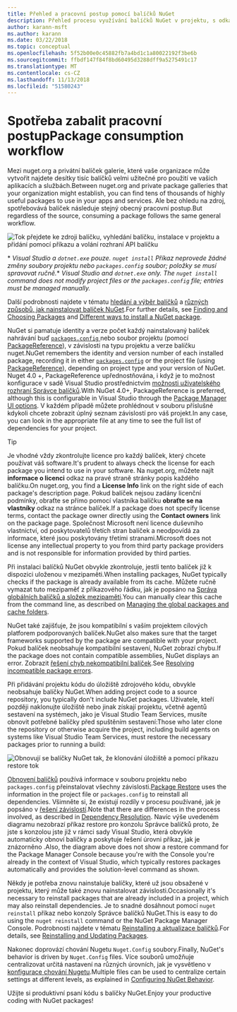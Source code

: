```yaml
---
title: Přehled a pracovní postup pomocí balíčků NuGet
description: Přehled procesu využívání balíčků NuGet v projektu, s odkazy na další konkrétní části procesu.
author: karann-msft
ms.author: karann
ms.date: 03/22/2018
ms.topic: conceptual
ms.openlocfilehash: 5f52b00e0c45882fb7a4bd1c1a80022192f3be6b
ms.sourcegitcommit: ffbdf147f84f8bd60495d3288dff9a5275491c17
ms.translationtype: MT
ms.contentlocale: cs-CZ
ms.lasthandoff: 11/13/2018
ms.locfileid: "51580243"
---
```

# <a name="package-consumption-workflow"></a><span data-ttu-id="92a0d-103">Spotřeba zabalit pracovní postup</span><span class="sxs-lookup"><span data-stu-id="92a0d-103">Package consumption workflow</span></span>

<span data-ttu-id="92a0d-104">Mezi nuget.org a privátní balíček galerie, které vaše organizace může vytvořit najdete desítky tisíc balíčků velmi užitečné pro použití ve vašich aplikacích a službách.</span><span class="sxs-lookup"><span data-stu-id="92a0d-104">Between nuget.org and private package galleries that your organization might establish, you can find tens of thousands of highly useful packages to use in your apps and services.</span></span> <span data-ttu-id="92a0d-105">Ale bez ohledu na zdroj, spotřebovává balíček následuje stejný obecný pracovní postup.</span><span class="sxs-lookup"><span data-stu-id="92a0d-105">But regardless of the source, consuming a package follows the same general workflow.</span></span>

![Tok přejdete ke zdroji balíčku, vyhledání balíčku, instalace v projektu a přidání pomocí příkazu a volání rozhraní API balíčku](media/Overview-01-GeneralFlow.png)

<span data-ttu-id="92a0d-107">\* _Visual Studio a `dotnet.exe` pouze. `nuget install` Příkaz neprovede žádné změny soubory projektu nebo `packages.config` soubor; položky se musí spravovat ručně._</span><span class="sxs-lookup"><span data-stu-id="92a0d-107">\* _Visual Studio and `dotnet.exe` only. The `nuget install` command does not modify project files or the `packages.config` file; entries must be managed manually._</span></span>

<span data-ttu-id="92a0d-108">Další podrobnosti najdete v tématu [hledání a výběr balíčků](../consume-packages/finding-and-choosing-packages.md) a [různých způsobů, jak nainstalovat balíček NuGet](ways-to-install-a-package.md).</span><span class="sxs-lookup"><span data-stu-id="92a0d-108">For further details, see [Finding and Choosing Packages](../consume-packages/finding-and-choosing-packages.md) and [Different ways to install a NuGet package](ways-to-install-a-package.md).</span></span>

<span data-ttu-id="92a0d-109">NuGet si pamatuje identity a verze počet každý nainstalovaný balíček nahrávání buď [ `packages.config` ](../reference/packages-config.md) nebo soubor projektu (pomocí [PackageReference](../consume-packages/package-references-in-project-files.md)), v závislosti na typu projektu a verze balíčku nuget.</span><span class="sxs-lookup"><span data-stu-id="92a0d-109">NuGet remembers the identity and version number of each installed package, recording it in either [`packages.config`](../reference/packages-config.md) or the project file (using [PackageReference](../consume-packages/package-references-in-project-files.md)), depending on project type and your version of NuGet.</span></span> <span data-ttu-id="92a0d-110">Nuget 4.0 +, PackageReference upřednostňována, i když je to možnost konfigurace v sadě Visual Studio prostřednictvím [možnosti uživatelského rozhraní Správce balíčků](../tools/package-manager-ui.md).</span><span class="sxs-lookup"><span data-stu-id="92a0d-110">With NuGet 4.0+, PackageReference is preferred, although this is configurable in Visual Studio through the [Package Manager UI options](../tools/package-manager-ui.md).</span></span> <span data-ttu-id="92a0d-111">V každém případě můžete prohlédnout v souboru příslušné kdykoli chcete zobrazit úplný seznam závislostí pro váš projekt.</span><span class="sxs-lookup"><span data-stu-id="92a0d-111">In any case, you can look in the appropriate file at any time to see the full list of dependencies for your project.</span></span>

> [!Tip]
> <span data-ttu-id="92a0d-112">Je vhodné vždy zkontrolujte licence pro každý balíček, který chcete používat váš software.</span><span class="sxs-lookup"><span data-stu-id="92a0d-112">It's prudent to always check the license for each package you intend to use in your software.</span></span> <span data-ttu-id="92a0d-113">Na nuget.org, můžete najít **informace o licenci** odkaz na pravé straně stránky popis každého balíčku.</span><span class="sxs-lookup"><span data-stu-id="92a0d-113">On nuget.org, you find a **License Info** link on the right side of each package's description page.</span></span> <span data-ttu-id="92a0d-114">Pokud balíček nejsou zadány licenční podmínky, obraťte se přímo pomocí vlastníka balíčku **obraťte se na vlastníky** odkaz na stránce balíček.</span><span class="sxs-lookup"><span data-stu-id="92a0d-114">If a package does not specify license terms, contact the package owner directly using the **Contact owners** link on the package page.</span></span> <span data-ttu-id="92a0d-115">Společnost Microsoft není licence duševního vlastnictví, od poskytovatelů třetích stran balíček a neodpovídá za informace, které jsou poskytovány třetími stranami.</span><span class="sxs-lookup"><span data-stu-id="92a0d-115">Microsoft does not license any intellectual property to you from third party package providers and is not responsible for information provided by third parties.</span></span>

<span data-ttu-id="92a0d-116">Při instalaci balíčků NuGet obvykle zkontroluje, jestli tento balíček již k dispozici uloženou v mezipaměti.</span><span class="sxs-lookup"><span data-stu-id="92a0d-116">When installing packages, NuGet typically checks if the package is already available from its cache.</span></span> <span data-ttu-id="92a0d-117">Můžete ručně vymazat tuto mezipaměť z příkazového řádku, jak je popsáno na [Správa globálních balíčků a složek mezipaměti](../consume-packages/managing-the-global-packages-and-cache-folders.md).</span><span class="sxs-lookup"><span data-stu-id="92a0d-117">You can manually clear this cache from the command line, as described on [Managing the global packages and cache folders](../consume-packages/managing-the-global-packages-and-cache-folders.md).</span></span>

<span data-ttu-id="92a0d-118">NuGet také zajišťuje, že jsou kompatibilní s vaším projektem cílových platforem podporovaných balíček.</span><span class="sxs-lookup"><span data-stu-id="92a0d-118">NuGet also makes sure that the target frameworks supported by the package are compatible with your project.</span></span> <span data-ttu-id="92a0d-119">Pokud balíček neobsahuje kompatibilní sestavení, NuGet zobrazí chybu.</span><span class="sxs-lookup"><span data-stu-id="92a0d-119">If the package does not contain compatible assemblies, NuGet displays an error.</span></span> <span data-ttu-id="92a0d-120">Zobrazit [řešení chyb nekompatibilní balíček](dependency-resolution.md#resolving-incompatible-package-errors).</span><span class="sxs-lookup"><span data-stu-id="92a0d-120">See [Resolving incompatible package errors](dependency-resolution.md#resolving-incompatible-package-errors).</span></span>

<span data-ttu-id="92a0d-121">Při přidávání projektu kódu do úložiště zdrojového kódu, obvykle neobsahuje balíčky NuGet.</span><span class="sxs-lookup"><span data-stu-id="92a0d-121">When adding project code to a source repository, you typically don't include NuGet packages.</span></span> <span data-ttu-id="92a0d-122">Uživatele, kteří později naklonujte úložiště nebo jinak získají projektu, včetně agentů sestavení na systémech, jako je Visual Studio Team Services, musíte obnovit potřebné balíčky před spuštěním sestavení:</span><span class="sxs-lookup"><span data-stu-id="92a0d-122">Those who later clone the repository or otherwise acquire the project, including build agents on systems like Visual Studio Team Services, must restore the necessary packages prior to running a build:</span></span>

![Obnovují se balíčky NuGet tak, že klonování úložiště a pomocí příkazu restore tok](media/Overview-02-RestoreFlow.png)

<span data-ttu-id="92a0d-124">[Obnovení balíčků](../consume-packages/package-restore.md) používá informace v souboru projektu nebo `packages.config` přeinstalovat všechny závislosti.</span><span class="sxs-lookup"><span data-stu-id="92a0d-124">[Package Restore](../consume-packages/package-restore.md) uses the information in the project file or `packages.config` to reinstall all dependencies.</span></span> <span data-ttu-id="92a0d-125">Všimněte si, že existují rozdíly v procesu používané, jak je popsáno v [řešení závislostí](../consume-packages/dependency-resolution.md).</span><span class="sxs-lookup"><span data-stu-id="92a0d-125">Note that there are differences in the process involved, as described in [Dependency Resolution](../consume-packages/dependency-resolution.md).</span></span> <span data-ttu-id="92a0d-126">Navíc výše uvedeném diagramu nezobrazí příkaz restore pro konzolu Správce balíčků proto, že jste s konzolou jste již v rámci sady Visual Studio, která obvykle automaticky obnoví balíčky a poskytuje řešení úrovni příkaz, jak je znázorněno .</span><span class="sxs-lookup"><span data-stu-id="92a0d-126">Also, the diagram above does not show a restore command for the Package Manager Console because you're with the Console you're already in the context of Visual Studio, which typically restores packages automatically and provides the solution-level command as shown.</span></span>

<span data-ttu-id="92a0d-127">Někdy je potřeba znovu nainstaluje balíčky, které už jsou obsažené v projektu, který může také znovu nainstalovat závislosti.</span><span class="sxs-lookup"><span data-stu-id="92a0d-127">Occasionally it's necessary to reinstall packages that are already included in a project, which may also reinstall dependencies.</span></span> <span data-ttu-id="92a0d-128">Je to snadné dosáhnout pomocí `nuget reinstall` příkaz nebo konzoly Správce balíčků NuGet.</span><span class="sxs-lookup"><span data-stu-id="92a0d-128">This is easy to do using the `nuget reinstall` command or the NuGet Package Manager Console.</span></span> <span data-ttu-id="92a0d-129">Podrobnosti najdete v tématu [Reinstalling a aktualizace balíčků](../consume-packages/reinstalling-and-updating-packages.md).</span><span class="sxs-lookup"><span data-stu-id="92a0d-129">For details, see [Reinstalling and Updating Packages](../consume-packages/reinstalling-and-updating-packages.md).</span></span>

<span data-ttu-id="92a0d-130">Nakonec doprovází chování Nugetu `Nuget.Config` soubory.</span><span class="sxs-lookup"><span data-stu-id="92a0d-130">Finally, NuGet's behavior is driven by `Nuget.Config` files.</span></span> <span data-ttu-id="92a0d-131">Více souborů umožňuje centralizovat určitá nastavení na různých úrovních, jak je vysvětleno v [konfigurace chování Nugetu](../consume-packages/configuring-nuget-behavior.md).</span><span class="sxs-lookup"><span data-stu-id="92a0d-131">Multiple files can be used to centralize certain settings at different levels, as explained in [Configuring NuGet Behavior](../consume-packages/configuring-nuget-behavior.md).</span></span>

<span data-ttu-id="92a0d-132">Užijte si produktivní psaní kódu s balíčky NuGet.</span><span class="sxs-lookup"><span data-stu-id="92a0d-132">Enjoy your productive coding with NuGet packages!</span></span>
